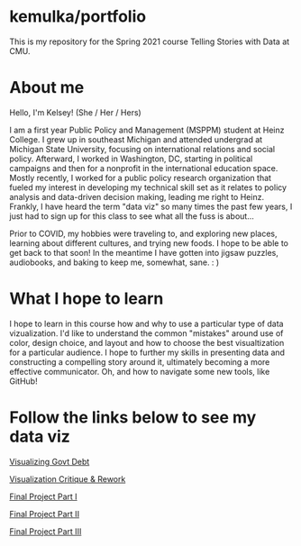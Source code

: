 # kemulka/portfolio
This is my repository for the Spring 2021 course Telling Stories with Data at CMU. 


# About me
Hello, I'm Kelsey!
(She / Her / Hers)

I am a first year Public Policy and Management (MSPPM) student at Heinz College. I grew up in southeast Michigan and attended undergrad at Michigan State University, focusing on international relations and social policy. Afterward, I worked in Washington, DC, starting in political campaigns and then for a nonprofit in the international education space. Mostly recently, I worked for a public policy research organization that fueled my interest in developing my technical skill set as it relates to policy analysis and data-driven decision making, leading me right to Heinz. Frankly, I have heard the term "data viz" so many times the past few years, I just had to sign up for this class to see what all the fuss is about... 

Prior to COVID, my hobbies were traveling to, and exploring new places, learning about different cultures, and trying new foods. I hope to be able to get back to that soon! In the meantime I have gotten into jigsaw puzzles, audiobooks, and baking to keep me, somewhat, sane. : )    

# What I hope to learn
I hope to learn in this course how and why to use a particular type of data vizualization. I'd like to understand the common "mistakes" around use of color, design choice, and layout and how to choose the best visualtization for a particular audience. I hope to further my skills in presenting data and constructing a compelling story around it, ultimately becoming a more effective communicator. Oh, and how to navigate some new tools, like GitHub!


# Follow the links below to see my data viz

[Visualizing Govt Debt](/govtdebt.md)

[Visualization Critique & Rework](/vizcritique.md)

[Final Project Part I](/final_project_Kelsey.md)

[Final Project Part II](/final_project2_Kelsey.md)

[Final Project Part III](/final_project3_Kelsey.md)
